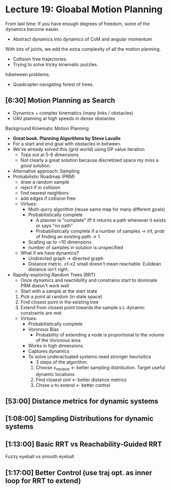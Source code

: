 # Lecture 19: Gloabal Motion Planning

From last time: If you have enough degrees of freedom, some of the dynamics become easier.
- Abstract dynamics into dynamics of CoM and angular momentum

With lots of joints, we add the extra complexity of all the motion planning.
- Collision free trajectories.
- Trying to solve tricky kinematic puzzles.

Inbetween problems.
- Quadcopter navigating forest of trees.

## [6:30] Motion Planning as Search
- Dynamics + complex kinematics (many links / obstacles)
- UAV planning at high speeds in dense obstacles

Background Kinematic Motion Planning
- **Great book. Planning Algorithms by Steve Lavalle**
- For a start and end goal with obstacles in between.
- We've already solved this (grid world) using DP value iteration
    - Tops out at 5-6 dimensions
    - Not clearly a great solution because discretized space my miss a good solution.
- Alternative approach: Sampling
- Probabilistic Roadmap (PRM)
    - draw a random sample
    - reject if in collision
    - find nearest neighbors
    - add edges if collision free
    - Virtues:
        - Multi-qurry algorithm (reuse same map for many different goals)
        - Probabilistically complete
            - A planner is "complete" iff it returns a path whenever it exists or says "no path"
            - Probabilistically complete if a number of samples -> inf, prob of finding an existing path -> 1.
        - Scalling up to ~10 dimensions
        - number of samples in solution is unspecified
    - What if we have dynamics?
        - Undirected graph -> directed graph
        - Distance metric. x1-x2 small doesn't mean reachable. Eulidean distance isn't right.
- Rapidly-exploring Random Trees (RRT)
    - Once dynamics and reachibility and constrains start to dominate PRM doesn't work well
    - Start with a sample at the start state
    1. Pick a point at random (in state space)
    2. Find closest point in the existing tree
    3. Extend from closest point towards the sample s.t. dynamic constraints are met
    - Virtues:
        - Probabilistically complete
        - Voronous Bias
            - Probability of extending a node is proportional to the volume of the Voronous area
        - Works in high dimensions.
        - Captures dynamics
        - To solve underactuated systems need stronger heurisitics
            - 3 steps of the algorithm:
            1. Choose $x_{random}$ <- better sampling distribution. Target useful dynamic locations
            2. Find closest oint <- better distance metrics
            3. Chose u to extend <- better control

## [53:00] Distance metrics for dynamic systems

## [1:08:00] Sampling Distributions for dynamic systems

## [1:13:00] Basic RRT vs Reachability-Guided RRT

Fuzzy eyeball vs smooth eyeball

## [1:17:00] Better Control (use traj opt. as inner loop for RRT to extend)